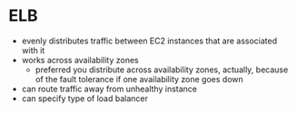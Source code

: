 # ELB

- evenly distributes traffic between EC2 instances that are associated with it
- works across availability zones
  - preferred you distribute across availability zones, actually, because of the fault tolerance if one availability zone goes down
- can route traffic away from unhealthy instance
- can specify type of load balancer